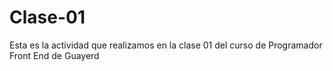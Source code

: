 # Clase-01
Esta es la actividad que realizamos en la clase 01 del curso de Programador Front End de Guayerd
